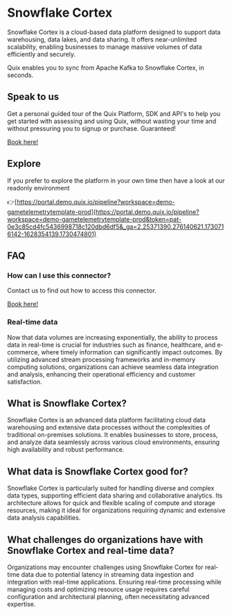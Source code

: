 <!-- START MARKDOWN -->
<!--[tech-name]-->
# Snowflake Cortex

<!--[blurb-about-tech]-->
Snowflake Cortex is a cloud-based data platform designed to support data warehousing, data lakes, and data sharing. It offers near-unlimited scalability, enabling businesses to manage massive volumes of data efficiently and securely.

Quix enables you to sync from Apache Kafka <span id="to_or_from">to</span> <span id="techname">Snowflake Cortex</span>, in seconds.

## Speak to us

Get a personal guided tour of the Quix Platform, SDK and API's to help you get started with assessing and using Quix, without wasting your time and without pressuring you to signup or purchase. Guaranteed!

[Book here!](https://share.hsforms.com/1iW0TmZzKQMChk0lxd_tGiw4yjw2?__hstc=175542013.19c333c2ae8002be5fbc6a17a447e442.1730474801833.1730474801833.1730716142494.2&__hssc=175542013.2.1730716142494&__hsfp=3927774151)

## Explore

If you prefer to explore the platform in your own time then have a look at our readonly environment

👉[https://portal.demo.quix.io/pipeline?workspace=demo-gametelemetrytemplate-prod](https://portal.demo.quix.io/pipeline?workspace=demo-gametelemetrytemplate-prod&token=pat-0e3c85cd4fc5436998718c120dbd6df5&_ga=2.25371390.276140621.1730716142-1628354139.1730474801)

## FAQ 

### How can I use this connector?

Contact us to find out how to access this connector.

[Book here!](https://share.hsforms.com/1iW0TmZzKQMChk0lxd_tGiw4yjw2?__hstc=175542013.19c333c2ae8002be5fbc6a17a447e442.1730474801833.1730474801833.1730716142494.2&__hssc=175542013.2.1730716142494&__hsfp=3927774151)

### Real-time data

Now that data volumes are increasing exponentially, the ability to process data in real-time is crucial for industries such as finance, healthcare, and e-commerce, where timely information can significantly impact outcomes. By utilizing advanced stream processing frameworks and in-memory computing solutions, organizations can achieve seamless data integration and analysis, enhancing their operational efficiency and customer satisfaction.

## What is <span id="techname">Snowflake Cortex</span>?

<!--[tech-seo-text]-->
Snowflake Cortex is an advanced data platform facilitating cloud data warehousing and extensive data processes without the complexities of traditional on-premises solutions. It enables businesses to store, process, and analyze data seamlessly across various cloud environments, ensuring high availability and robust performance.

## What data is <span id="techname">Snowflake Cortex</span> good for?

<!--[tech-data-seo-text]-->
Snowflake Cortex is particularly suited for handling diverse and complex data types, supporting efficient data sharing and collaborative analytics. Its architecture allows for quick and flexible scaling of compute and storage resources, making it ideal for organizations requiring dynamic and extensive data analysis capabilities.

## What challenges do organizations have with <span id="techname">Snowflake Cortex</span> and real-time data?

<!--[tech-challenges-seo-text]-->
Organizations may encounter challenges using Snowflake Cortex for real-time data due to potential latency in streaming data ingestion and integration with real-time applications. Ensuring real-time processing while managing costs and optimizing resource usage requires careful configuration and architectural planning, often necessitating advanced expertise.
<!-- END MARKDOWN -->